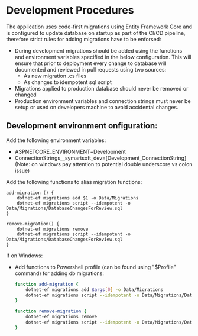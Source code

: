 # Development Procedures

The application uses code-first migrations using Entity Framework Core and is configured to update database on startup as part of the CI/CD pipeline, therefore strict rules for adding migrations have to be enforsed:

- During development migrations should be added using the functions and environment variables specified in the below configuration. This will ensure that prior to deployment every change to database will documented and reviewed in pull requests using two sources:
    * As new migration .cs files
    * As changes to idempotent sql script
- Migrations applied to production database should never be removed or changed
- Production environment variables and connection strings must never be setup or used on developers machine to avoid accidental changes.

## Development environment onfiguration:

Add the following environment variables:

- ASPNETCORE_ENVIRONMENT=Development
- ConnectionStrings__symartsoft_dev=[Development_ConnectionString] (Note: on windows pay attention to potential double underscore vs colon issue)

Add the following functions to alias migration functions:

    add-migration () {
        dotnet-ef migrations add $1 -o Data/Migrations
        dotnet-ef migrations script --idempotent -o Data/Migrations/DatabaseChangesForReview.sql
    }

    remove-migration() {
        dotnet-ef migrations remove
        dotnet-ef migrations script --idempotent -o Data/Migrations/DatabaseChangesForReview.sql
    }

If on Windows:
* Add functions to Powershell profile (can be found using "$Profile" command) for adding db migrations:
    ```sh
    function add-migration {
        dotnet-ef migrations add $args[0] -o Data/Migrations
        dotnet-ef migrations script --idempotent -o Data/Migrations/DatabaseChangesForReview.sql
    }

    function remove-migration {
        dotnet-ef migrations remove
        dotnet-ef migrations script --idempotent -o Data/Migrations/DatabaseChangesForReview.sql
    }
    ``` 

